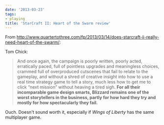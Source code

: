 ```yaml
---
date: '2013-03-23'
tags:
- playing
title: 'StarCraft II: Heart of the Swarm review'
---
```


From http://www.quartertothree.com/fp/2013/03/14/does-starcraft-ii-really-need-heart-of-the-swarm/:

Tom Chick:

>And once again, the campaign is poorly written, poorly acted, erratically paced, full of pointless upgrades and meaningless choices, crammed full of overproduced cutscenes that fail to relate to the gameplay, and without a shred of creative insight into how to use a real time strategy game to tell a story, much less how to get me to click “next mission” without heaving a tired sigh. **For all their incomparable game design smarts, Blizzard remains one of the worst storytellers in the business, partly for how hard they try and mostly for how spectacularly they fail.**

Ouch. Doesn't sound worth it, especially if *Wings of Liberty* has the same multiplayer game.
